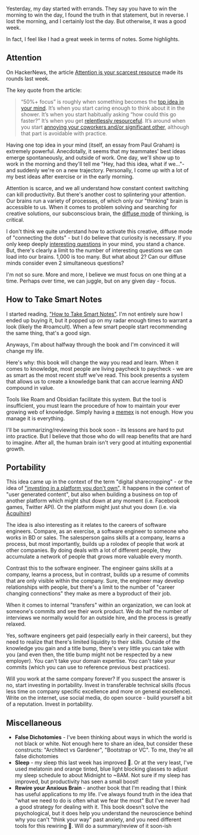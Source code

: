 Yesterday, my day started with errands. They say you have to win the morning to win the day, I found the truth in that statement, but in reverse. I lost the morning, and I certainly lost the day.  But otherwise, it was a good week.

 In fact, I feel like I had a great week in terms of notes. Some highlights.

## Attention

On HackerNews, the article [Attention is your scarcest resource](https://news.ycombinator.com/item?id=24391686) made its rounds last week.

The key quote from the article:

> “50%+ focus” is roughly when something becomes the [top idea in your mind](http://www.paulgraham.com/top.html). It’s when you start caring enough to think about it in the shower. It’s when you start habitually asking “how could this go faster?” It’s when you get [relentlessly resourceful](http://www.paulgraham.com/relres.html). It’s around when you start [annoying your coworkers and/or significant other](https://www.benkuhn.net/impatient/), although that part is avoidable with practice.

Having one top idea in your mind (itself, an essay from Paul Graham) is extremely powerful. Anecdotally, it seems that my teammates' best ideas emerge spontaneously, and outside of work. One day, we'll show up to work in the morning and they'll tell me "Hey, had this idea, what if we..."- and suddenly we're on a new trajectory. Personally, I come up with a lot of my best ideas after exercise or in the early morning.

Attention is scarce, and we all understand how constant context switching can kill productivity. But there's another cost to splintering your attention. Our brains run a variety of processes, of which only our "thinking" brain is accessible to us. When it comes to problem solving and searching for creative solutions, our subconscious brain,  the [diffuse mode](https://www.coursera.org/lecture/learning-how-to-learn/introduction-to-the-focused-and-diffuse-modes-75EsZ) of thinking, is critical.

I don't think we quite understand how to activate this creative, diffuse mode of "connecting the dots" - but I do believe that curiosity is necessary. If you only keep deeply [interesting questions](weekly_notes/2020-07-26#questions) in your mind, you stand a chance. But, there's clearly a limit to the number of interesting questions we can load into our brains. 1,000 is too many. But what about 2? Can our diffuse minds consider even 2 simultaneous questions? 

I'm not so sure. More and more, I believe we must focus on one thing at a time. Perhaps over time, we can juggle, but on any given day - focus.

## How to Take Smart Notes

I started reading, ["How to Take Smart Notes"](https://www.amazon.com/How-Take-Smart-Notes-Nonfiction-ebook/dp/B06WVYW33Y). I'm not entirely sure how I ended up buying it, but it popped up on my radar enough times to warrant a look (likely the #roamcult). When a few smart people start recommending the same thing, that's a good sign.

Anyways, I'm about halfway through the book and I'm convinced it will change my life.

Here's why: this book will change the way you read and learn. When it comes to knowledge, most people are living paycheck to paycheck - we are as smart as the most recent stuff we've read. This book presents a system that allows us to create a knowledge bank that can accrue learning AND compound in value. 

Tools like Roam and Obsidian facilitate this system. But the tool is insufficient, you must learn the procedure of how to maintain your ever growing web of knowledge. Simply having a [memex](https://en.wikipedia.org/wiki/Memex) is not enough. How you manage it is everything.

I'll be summarizing/reviewing this book soon - its lessons are hard to put into practice. But I believe that those who do will reap benefits that are hard to imagine. After all, the human brain isn't very good at intuiting exponential growth.

##  Portability

This idea came up in the context of the term "digital sharecropping" - or the idea of ["investing in a platform you don't own"](https://twitter.com/skmurphy/status/1304955612384485376?s=20). It happens in the context of "user generated content", but also when building a business on top of another platform which might shut down at any moment (i.e. Facebook games, Twitter API). Or the platform might just shut you down (i.e. via [Acquihire](https://ourincrediblejourney.tumblr.com/))

The idea is also interesting as it relates to the careers of software engineers. Compare, as an exercise, a software engineer to someone who works in BD or sales. The salesperson gains skills at a company, learns a process, but most importantly, builds up a rolodex of people that work at other companies. By doing deals with a lot of different people, they accumulate a network of people that grows more valuable every month.

Contrast this to the software engineer. The engineer gains skills at a company, learns a process, but in contrast, builds up a resume of commits that are only visible within the company. Sure, the engineer may develop relationships with people, but there's a limit to the number of "career changing connections" they make as mere a byproduct of their job. 

When it comes to internal "transfers" within an organization, we can look at someone's commits and see their work product. We do half the number of interviews we normally would for an outside hire, and the process is greatly relaxed.

Yes, software engineers get paid (especially early in their careers), but they need to realize that there's limited liquidity to their skills. Outside of the knowledge you gain and a title bump, there's very little you can take with you (and even then, the title bump might not be respected by a new employer). You can't take your domain expertise. You can't take your commits (which you can use to reference previous best practices).

Will you work at the same company forever? If you suspect the answer is no, start investing in portability. Invest in transferable technical skills (focus less time on company specific excellence and more on general excellence). Write on the internet, use social media, do open source - build yourself a bit of a reputation. Invest in portability.


## Miscellaneous 
- **False Dichotomies** - I've been thinking about ways in which the world is not black or white. Not enough here to share an idea, but consider these constructs: "Architect vs Gardener", "Bootstrap or VC". To me, they're all false dichotomies
- **Sleep** - my sleep this last week has improved 🙌. Or at the very least, I've used melatonin and orange tinted, blue light blocking glasses to adjust my sleep schedule to about Midnight to ~8AM. Not sure if my sleep has improved, but productivity has seen a small boost!
- **Rewire your Anxious Brain** - another book that I'm reading that I think has useful applications to my life. I've always found truth in the idea that "what we need to do is often what we fear the most" But I've never had a good strategy for dealing with it. This book doesn't solve the psychological, but it does help you understand the neuroscience behind why you can't "think your way" past anxiety, and you need different tools for this rewiring 🧠. Will do a summary/review of it soon-ish

